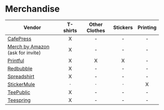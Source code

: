 # Merchandise

| Vendor |T-shirts| Other Clothes | Stickers | Printing |
| ------ |:------:|:-------------:|:--------:|:--------:|
| [CafePress](http://www.cafepress.com/) | X | - | - | - |
| [Merch by Amazon](https://merch.amazon.com/landing) (ask for invite) | X | - | - |- |
| [Printful](https://merch.amazon.com/landing) | X | X | X |- |
| [Redbubble](https://www.redbubble.com/) | X | - | - |- |
| [Spreadshirt](https://www.spreadshirt.com/) | X | - | - | - |
| [StickerMule](https://www.stickermule.com/) | · | · | · | X |
| [TeePublic](https://www.teepublic.com/) | X | - | - |- |
| [Teespring](https://teespring.com/) | X | - | - |- |
